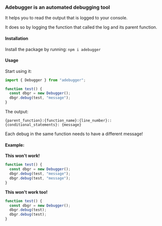 ### Adebugger is an automated debugging tool

It helps you to read the output that is logged to your console.

It does so by logging the function that called the log and its parent function.

#### Installation

Install the package by running: `npm i adebugger`

#### Usage

Start using it:

```js
import { Debugger } from "adebugger";

function test() {
  const dbgr = new Debugger();
  dbgr.debug(test, "message");
}
```

The output:

```
{parent_function}:{function_name}:{line_number}::{conditional_statements}: {message}
```

Each debug in the same function needs to have a different message!

#### Example:

**This won't work!**

```js
function test() {
  const dbgr = new Debugger();
  dbgr.debug(test, "message");
  dbgr.debug(test, "message");
}
```

**This won't work too!**

```js
function test() {
  const dbgr = new Debugger();
  dbgr.debug(test);
  dbgr.debug(test);
}
```
